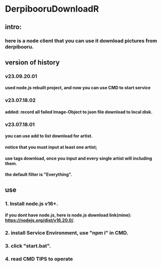 # DerpibooruDownloadR

## intro:

### here is a node client that you can use it download pictures from derpibooru.

## version of history

### v23.09.20.01

#### used node.js rebuilt project, and now you can use CMD to start service

### v23.07.18.02

#### added: record all failed Image-Object to json file download to local disk.

### v23.07.18.01

#### you can use add to list download for artist.

#### notice that you must input at least one artist;

#### use tags download, once you input and every single artist will including them.

#### the default filter is "Everything".

## use

### 1. Install node.js v16+.

#### if you dont have node.js, here is node.js download link(mine): https://nodejs.org/dist/v16.20.0/.

### 2. install Service Environment, use "npm i" in CMD.

### 3. click "start.bat".

### 4. read CMD TIPS to operate
